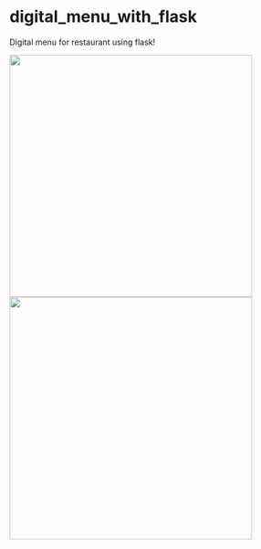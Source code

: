 # digital_menu_with_flask
Digital menu for restaurant using flask!

<img src="https://user-images.githubusercontent.com/50569248/112320841-13439780-8cb8-11eb-9f89-e73e138d8604.png" width="425"/> <img src="https://user-images.githubusercontent.com/50569248/112321056-438b3600-8cb8-11eb-8ef5-7714756ccc0f.png" width="425"/> 
